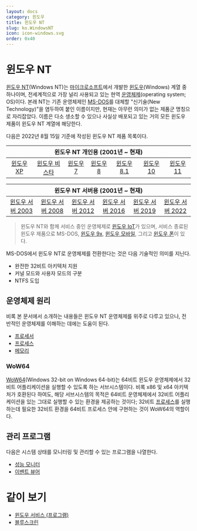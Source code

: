 ```yaml
---
layout: docs
category: 윈도우
title: 윈도우 NT
slug: ko.WindowsNT
icon: icon-windows.svg
order: 0x40
---
```

# 윈도우 NT
[윈도우 NT](https://ko.wikipedia.org/wiki/윈도우_NT)(Windows NT)는 [마이크로소프트](https://ko.wikipedia.org/wiki/마이크로소프트)에서 개발한 [윈도우](https://ko.wikipedia.org/wiki/마이크로소프트_윈도우)(Windows) 계열 중 하나이며, 전세계적으로 가장 널리 사용되고 있는 현역 [운영체제](https://ko.wikipedia.org/wiki/운영_체제)(operating system; OS)이다. 본래 NT는 기존 운영체제인 [MS-DOS](https://ko.wikipedia.org/wiki/MS-DOS)를 대체할 "신기술(New Technology)"을 염두하여 붙인 이름이지만, 현재는 아무런 의미가 없는 제품군 명칭으로 자리잡았다. 이름은 다소 생소할 수 있으나 사실상 배포되고 있는 거의 모든 윈도우 제품이 윈도우 NT 계열에 해당한다.

다음은 2022년 8월 15일 기준에 작성된 윈도우 NT 제품 목록이다.

<table style="margin-bottom: 16px; table-layout: fixed; width: 100%">
<thead>
<tr><th colspan="7">윈도우 NT 개인용 (2001년 ~ 현재)</th></tr>
</thead>
<tbody>
<tr style="vertical-align: top; overflow-wrap: break-word; text-align: center;"><td><a href="https://ko.wikipedia.org/wiki/윈도우_XP">윈도우 XP</a></td><td><a href="https://ko.wikipedia.org/wiki/윈도우_비스타">윈도우 비스타</a></td><td><a href="https://ko.wikipedia.org/wiki/윈도우_7">윈도우 7</a></td><td><a href="https://ko.wikipedia.org/wiki/윈도우_8">윈도우 8</a></td><td><a href="https://ko.wikipedia.org/wiki/윈도우_8.1">윈도우 8.1</a></td><td><a href="https://ko.wikipedia.org/wiki/윈도우_10">윈도우 10</a></td><td><a href="https://ko.wikipedia.org/wiki/윈도우_11">윈도우 11</a></td></tr>
</tbody>
</table>

<table style="margin-top: 16px; table-layout: fixed; width: 100%">
<thead>
<tr><th colspan="6">윈도우 NT 서버용 (2001년 ~ 현재)</th></tr>
</thead>
<tbody>
<tr style="vertical-align: top; overflow-wrap: break-word; text-align: center;"><td><a href="https://ko.wikipedia.org/wiki/윈도우_서버_2003">윈도우 서버 2003</a></td><td><a href="https://ko.wikipedia.org/wiki/윈도우_서버_2008">윈도우 서버 2008</a></td><td><a href="https://ko.wikipedia.org/wiki/윈도우_서버_2012">윈도우 서버 2012</a></td><td><a href="https://ko.wikipedia.org/wiki/윈도우_서버_2016">윈도우 서버 2016</a></td><td><a href="https://ko.wikipedia.org/wiki/윈도우_서버_2019">윈도우 서버 2019</a></td><td><a href="https://ko.wikipedia.org/wiki/윈도우_서버_2022">윈도우 서버 2022</a></td></tr>
</tbody>
</table>

> 윈도우 NT와 함께 서비스 중인 운영체제로 [윈도우 IoT](https://ko.wikipedia.org/wiki/윈도우_IoT)가 있으며, 서비스 종료된 윈도우 제품으로 MS-DOS, [윈도우 9x](https://ko.wikipedia.org/wiki/윈도우_9x), [윈도우 모바일](https://ko.wikipedia.org/wiki/윈도우_모바일), 그리고 [윈도우 폰](https://ko.wikipedia.org/wiki/윈도우_폰)이 있다.

MS-DOS에서 윈도우 NT로 운영체제를 전환한다는 것은 다음 기술적인 의미를 지닌다.

* 완전한 32비트 아키텍처 지원
* 커널 모드와 사용자 모드의 구분
* NTFS 도입

## 운영체제 원리
비록 본 문서에서 소개하는 내용들은 윈도우 NT 운영체제를 위주로 다루고 있으나, 전반적인 운영체제를 이해하는 데에는 도움이 된다.

* [프로세서](ko.Processor)
* [프로세스](ko.Process)
* [메모리](ko.Memory)

### WoW64
[WoW64](https://ko.wikipedia.org/wiki/WOW64)(Windows 32-bit on Windows 64-bit)는 64비트 윈도우 운영체제에서 32비트 어플리케이션을 실행할 수 있도록 하는 서브시스템이다. 비록 x86 및 x64 아키텍처가 호환된다 하여도, 해당 서브시스템의 목적은 64비트 운영체제에서 32비트 어플리케이션을 있는 그대로 실행할 수 있는 환경을 제공하는 것이다; 32비트 [프로세스](ko.Process)를 실행하는데 필요한 32비트 환경을 64비트 프로세스 안에 구현하는 것이 WoW64의 역할이다.

## 관리 프로그램
다음은 시스템 상태를 모니터링 및 관리할 수 있는 프로그램을 나열한다.

* [성능 모니터](ko.Perfmon)
* [이벤트 뷰어](ko.Eventvwr)

# 같이 보기
* [윈도우 서비스 (프로그램)](ko.Service)
* [블루스크린](ko.BSOD)
